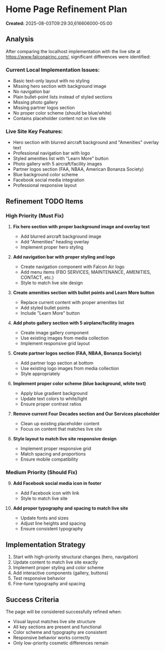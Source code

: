 # Home Page Refinement Plan
**Created:** 2025-08-03T09:29:30,616606000-05:00

## Analysis

After comparing the localhost implementation with the live site at https://www.falconairinc.com/, significant differences were identified:

### Current Local Implementation Issues:
- Basic text-only layout with no styling
- Missing hero section with background image
- No navigation bar
- Plain bullet-point lists instead of styled sections
- Missing photo gallery
- Missing partner logos section
- No proper color scheme (should be blue/white)
- Contains placeholder content not on live site

### Live Site Key Features:
- Hero section with blurred aircraft background and "Amenities" overlay text
- Professional navigation bar with logo
- Styled amenities list with "Learn More" button
- Photo gallery with 5 aircraft/facility images
- Partner logos section (FAA, NBAA, American Bonanza Society)
- Blue background color scheme
- Facebook social media integration
- Professional responsive layout

## Refinement TODO Items

### High Priority (Must Fix)
1. **Fix hero section with proper background image and overlay text**
   - Add blurred aircraft background image
   - Add "Amenities" heading overlay
   - Implement proper hero styling

2. **Add navigation bar with proper styling and logo**
   - Create navigation component with Falcon Air logo
   - Add menu items (FBO SERVICES, MAINTENANCE, AMENITIES, CONTACT, etc.)
   - Style to match live site design

3. **Create amenities section with bullet points and Learn More button**
   - Replace current content with proper amenities list
   - Add styled bullet points
   - Include "Learn More" button

4. **Add photo gallery section with 5 airplane/facility images**
   - Create image gallery component
   - Use existing images from media collection
   - Implement responsive grid layout

5. **Create partner logos section (FAA, NBAA, Bonanza Society)**
   - Add partner logo section at bottom
   - Use existing logo images from media collection
   - Style appropriately

6. **Implement proper color scheme (blue background, white text)**
   - Apply blue gradient background
   - Update text colors to white/light
   - Ensure proper contrast ratios

7. **Remove current Four Decades section and Our Services placeholder**
   - Clean up existing placeholder content
   - Focus on content that matches live site

8. **Style layout to match live site responsive design**
   - Implement proper responsive grid
   - Match spacing and proportions
   - Ensure mobile compatibility

### Medium Priority (Should Fix)
9. **Add Facebook social media icon in footer**
   - Add Facebook icon with link
   - Style to match live site

10. **Add proper typography and spacing to match live site**
    - Update fonts and sizes
    - Adjust line heights and spacing
    - Ensure consistent typography

## Implementation Strategy

1. Start with high-priority structural changes (hero, navigation)
2. Update content to match live site exactly
3. Implement proper styling and color scheme
4. Add interactive components (gallery, buttons)
5. Test responsive behavior
6. Fine-tune typography and spacing

## Success Criteria

The page will be considered successfully refined when:
- Visual layout matches live site structure
- All key sections are present and functional
- Color scheme and typography are consistent
- Responsive behavior works correctly
- Only low-priority cosmetic differences remain